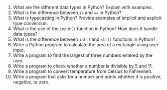 1. What are the different data types in Python? Explain with examples.
2. What is the difference between `is` and `==` in Python?
3. What is typecasting in Python? Provide examples of implicit and explicit type conversion.
4. What is the use of the `input()` function in Python? How does it handle data types?
5. What is the difference between `int()` and `str()` functions in Python?
6. Write a Python program to calculate the area of a rectangle using user input.
7. Write a program to find the largest of three numbers entered by the user.
8. Write a program to check whether a number is divisible by 5 and 11.
9. Write a program to convert temperature from Celsius to Fahrenheit.
10. Write a program that asks for a number and prints whether it is positive, negative, or zero.
